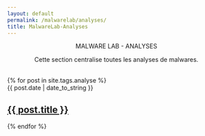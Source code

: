```yaml
---
layout: default
permalink: /malwarelab/analyses/
title: MalwareLab-Analyses
---
```


<p align="center">MALWARE LAB - ANALYSES</p>
<p align="center">Cette section centralise toutes les analyses de malwares.</p><br>
 {% for post in site.tags.analyse %}
  <article>
  <div class="date"><time datetime="{{ post.date | date: "%Y-%m-%d" }}">{{ post.date | date_to_string }}</time></div>
</article>
    <h2>
      <a href="{{ post.url }}">{{ post.title }}</a>
    </h2>

{% endfor %}
